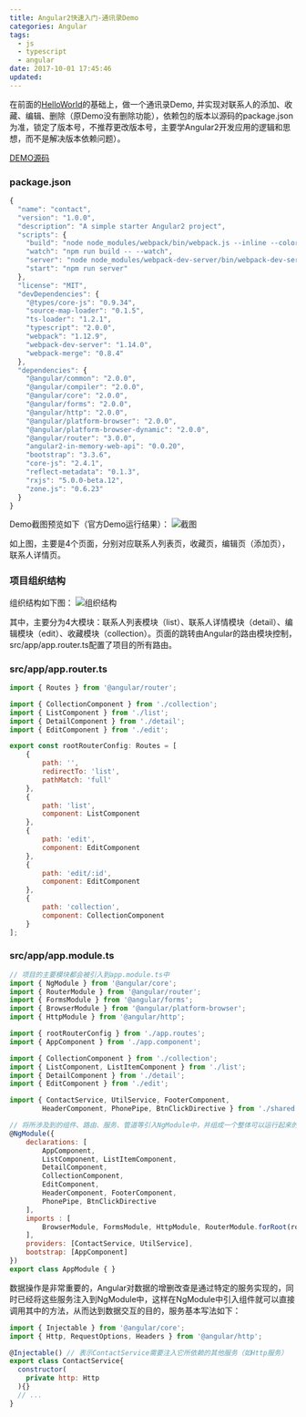 ```yaml
---
title: Angular2快速入门-通讯录Demo
categories: Angular
tags:
  - js
  - typescript
  - angular
date: 2017-10-01 17:45:46
updated:
---
```


在前面的[HelloWorld](/2017/10/01/angular)的基础上，做一个通讯录Demo, 并实现对联系人的添加、收藏、编辑、删除（原Demo没有删除功能），依赖包的版本以源码的package.json为准，锁定了版本号，不推荐更改版本号，主要学Angular2开发应用的逻辑和思想，而不是解决版本依赖问题）。

[DEMO源码](https://github.com/xmoyKing/Angular2-Demo-Contact)

### package.json
```js
{
  "name": "contact",
  "version": "1.0.0",
  "description": "A simple starter Angular2 project",
  "scripts": {
    "build": "node node_modules/webpack/bin/webpack.js --inline --colors --progress --display-error-details --display-cached",
    "watch": "npm run build -- --watch",
    "server": "node node_modules/webpack-dev-server/bin/webpack-dev-server.js --inline --colors --progress --display-error-details --display-cached --port 3000  --content-base src",
    "start": "npm run server"
  },
  "license": "MIT",
  "devDependencies": {
    "@types/core-js": "0.9.34",
    "source-map-loader": "0.1.5",
    "ts-loader": "1.2.1",
    "typescript": "2.0.0",
    "webpack": "1.12.9",
    "webpack-dev-server": "1.14.0",
    "webpack-merge": "0.8.4"
  },
  "dependencies": {
    "@angular/common": "2.0.0",
    "@angular/compiler": "2.0.0",
    "@angular/core": "2.0.0",
    "@angular/forms": "2.0.0",
    "@angular/http": "2.0.0",
    "@angular/platform-browser": "2.0.0",
    "@angular/platform-browser-dynamic": "2.0.0",
    "@angular/router": "3.0.0",
    "angular2-in-memory-web-api": "0.0.20",
    "bootstrap": "3.3.6",
    "core-js": "2.4.1",
    "reflect-metadata": "0.1.3",
    "rxjs": "5.0.0-beta.12",
    "zone.js": "0.6.23"
  }
}
```

Demo截图预览如下（官方Demo运行结果）：
![截图](1.png)

如上图，主要是4个页面，分别对应联系人列表页，收藏页，编辑页（添加页），联系人详情页。

### 项目组织结构
组织结构如下图：
![组织结构](2.png)

其中，主要分为4大模块：联系人列表模块（list）、联系人详情模块（detail）、编辑模块（edit）、收藏模块（collection）。页面的跳转由Angular的路由模块控制，src/app/app.router.ts配置了项目的所有路由。

### src/app/app.router.ts
```js
import { Routes } from '@angular/router';

import { CollectionComponent } from './collection';
import { ListComponent } from './list';
import { DetailComponent } from './detail';
import { EditComponent } from './edit';

export const rootRouterConfig: Routes = [
    {
        path: '',
        redirectTo: 'list',
        pathMatch: 'full'
    },
    {
        path: 'list',
        component: ListComponent
    },
    {
        path: 'edit',
        component: EditComponent
    },
    {
        path: 'edit/:id',
        component: EditComponent
    },
    {
        path: 'collection',
        component: CollectionComponent
    }
];
```

### src/app/app.module.ts
```js
// 项目的主要模块都会被引入到app.module.ts中
import { NgModule } from '@angular/core';
import { RouterModule } from '@angular/router';
import { FormsModule } from '@angular/forms';
import { BrowserModule } from '@angular/platform-browser';
import { HttpModule } from '@angular/http';

import { rootRouterConfig } from './app.routes';
import { AppComponent } from './app.component';

import { CollectionComponent } from './collection';
import { ListComponent, ListItemComponent } from './list';
import { DetailComponent } from './detail';
import { EditComponent } from './edit';

import { ContactService, UtilService, FooterComponent, 
        HeaderComponent, PhonePipe, BtnClickDirective } from './shared';

// 将所涉及到的组件、路由、服务、管道等引入NgModule中，并组成一个整体可以运行起来的大模块AppModule
@NgModule({
    declarations: [
        AppComponent,
        ListComponent, ListItemComponent,
        DetailComponent,
        CollectionComponent,
        EditComponent,
        HeaderComponent, FooterComponent, 
        PhonePipe, BtnClickDirective
    ],
    imports : [
        BrowserModule, FormsModule, HttpModule, RouterModule.forRoot(rootRouterConfig)
    ],
    providers: [ContactService, UtilService],
    bootstrap: [AppComponent]
})
export class AppModule { }
```

数据操作是非常重要的，Angular对数据的增删改查是通过特定的服务实现的，同时已经将这些服务注入到NgModule中，这样在NgModule中引入组件就可以直接调用其中的方法，从而达到数据交互的目的，服务基本写法如下：
```js
import { Injectable } from '@angular/core';
import { Http, RequestOptions, Headers } from '@angular/http';

@Injectable() // 表示ContactService需要注入它所依赖的其他服务（如Http服务）
export class ContactService{
  constructor(
    private http: Http
  ){}
  // ...
}
```